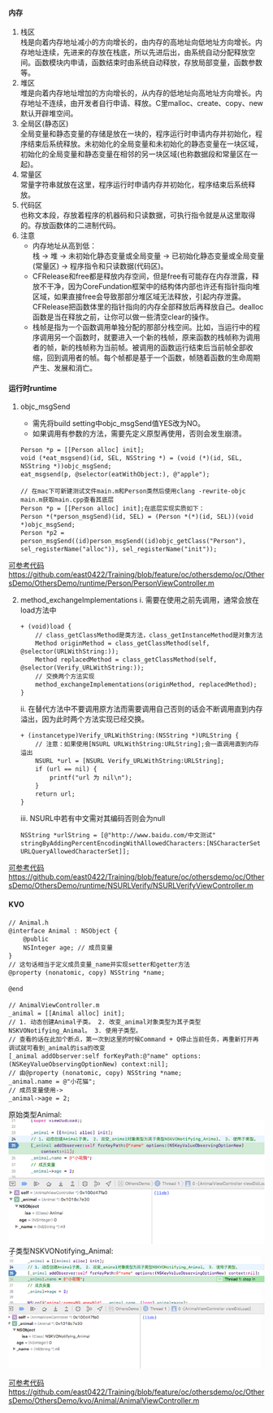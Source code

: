 #### 内存
1. 栈区  
	栈是向着内存地址减小的方向增长的，由内存的高地址向低地址方向增长。内存地址连续，先进来的存放在栈底，所以先进后出，由系统自动分配释放空间。函数模块内申请，函数结束时由系统自动释放，存放局部变量，函数参数等。  
2. 堆区  
	堆是向着内存地址增加的方向增长的，从内存的低地址向高地址方向增长。内存地址不连续，由开发者自行申请、释放。C里malloc、create、copy、new默认开辟堆空间。
3. 全局区(静态区)  
	全局变量和静态变量的存储是放在一块的，程序运行时申请内存并初始化，程序结束后系统释放。未初始化的全局变量和未初始化的静态变量在一块区域，初始化的全局变量和静态变量在相邻的另一块区域(也称数据段和常量区在一起)。
4. 常量区  
	常量字符串就放在这里，程序运行时申请内存并初始化，程序结束后系统释放。
5. 代码区  
 	也称文本段，存放着程序的机器码和只读数据，可执行指令就是从这里取得的。存放函数体的二进制代码。  
6. 注意
	* 内存地址从高到低：  
	 	栈 -> 堆 -> 未初始化静态变量或全局变量 -> 已初始化静态变量或全局变量(常量区) -> 程序指令和只读数据(代码区)。
	* CFRelease和free都是释放内存空间，但是free有可能存在内存泄露，释放不干净，因为CoreFundation框架中的结构体内部也许还有指针指向堆区域，如果直接free会导致那部分堆区域无法释放，引起内存泄露。CFRelease把函数体里的指针指向的内存全部释放后再释放自己。dealloc函数是当在释放之前，让你可以做一些清空clear的操作。 
	* 栈帧是指为一个函数调用单独分配的那部分栈空间。比如，当运行中的程序调用另一个函数时，就要进入一个新的栈帧，原来函数的栈帧称为调用者的帧，新的栈帧称为当前帧。被调用的函数运行结束后当前帧全部收缩，回到调用者的帧。每个帧都是基于一个函数，帧随着函数的生命周期产生、发展和消亡。  


#### 运行时runtime
1. objc_msgSend
	* 需先将build setting中objc_msgSend值YES改为NO。
	* 如果调用有参数的方法，需要先定义原型再使用，否则会发生崩溃。

	```
	Person *p = [[Person alloc] init];
	void (*eat_msgsend)(id, SEL, NSString *) = (void (*)(id, SEL, NSString *))objc_msgSend;
	eat_msgsend(p, @selector(eatWithObject:), @"apple");
	
	// 在mac下可新建测试文件main.m和Person类然后使用clang -rewrite-objc main.m获取main.cpp查看其底层
	Person *p = [[Person alloc] init];在底层实现实质如下：
	Person *(*person_msgSend)(id, SEL) = (Person *(*)(id, SEL))(void *)objc_msgSend;
	Person *p2 = person_msgSend((id)person_msgSend((id)objc_getClass("Person"), sel_registerName("alloc")), sel_registerName("init"));
	```
[可参考代码https://github.com/east0422/Training/blob/feature/oc/othersdemo/oc/OthersDemo/OthersDemo/runtime/Person/PersonViewController.m](https://github.com/east0422/Training/blob/feature/oc/othersdemo/oc/OthersDemo/OthersDemo/runtime/Person/PersonViewController.m) 
 
2. method_exchangeImplementations 
	i. 需要在使用之前先调用，通常会放在load方法中

	```
	+ (void)load {  
		// class_getClassMethod是类方法，class_getInstanceMethod是对象方法
		Method originMethod = class_getClassMethod(self, @selector(URLWithString:));
		Method replacedMethod = class_getClassMethod(self, @selector(Verify_URLWithString:));
	    // 交换两个方法实现
	    method_exchangeImplementations(originMethod, replacedMethod);
	}  
	```

	ii. 在替代方法中不要调用原方法而需要调用自己否则的话会不断调用直到内存溢出，因为此时两个方法实现已经交换。

	```
	+ (instancetype)Verify_URLWithString:(NSString *)URLString {
	    // 注意：如果使用[NSURL URLWithString:URLString];会一直调用直到内存溢出
	    NSURL *url = [NSURL Verify_URLWithString:URLString];
	    if (url == nil) {
	        printf("url 为 nil\n");
	    }
	    return url;
	}
	```
	
	iii. NSURL中若有中文需对其编码否则会为null

	```
	NSString *urlString = [@"http://www.baidu.com/中文测试" stringByAddingPercentEncodingWithAllowedCharacters:[NSCharacterSet URLQueryAllowedCharacterSet]];
	```
[可参考代码https://github.com/east0422/Training/blob/feature/oc/othersdemo/oc/OthersDemo/OthersDemo/runtime/NSURLVerify/NSURLVerifyViewController.m](https://github.com/east0422/Training/blob/feature/oc/othersdemo/oc/OthersDemo/OthersDemo/runtime/NSURLVerify/NSURLVerifyViewController.m) 


#### KVO  

```
// Animal.h
@interface Animal : NSObject {
    @public
    NSInteger age; // 成员变量
}
// 这句话相当于定义成员变量_name并实现setter和getter方法
@property (nonatomic, copy) NSString *name;

@end

// AnimalViewController.m
_animal = [[Animal alloc] init];
// 1. 动态创建Animal子类。 2. 改变_animal对象类型为其子类型NSKVONotifying_Animal。 3. 使用子类型。
// 查看的话在此加个断点，第一次到这里的时候Command + Q停止当前任务，再重新打开再调试就可看到_animal的isa的改变
[_animal addObserver:self forKeyPath:@"name" options:(NSKeyValueObservingOptionNew) context:nil];
// 由@property (nonatomic, copy) NSString *name;
_animal.name = @"小花猫";
// 成员变量使用->
_animal->age = 2;
```  
原始类型Animal:  
![images/ios_Animal.png](../images/ios_Animal.png "原始类型Animal")  
子类型NSKVONotifying_Animal:  
![images/ios_NSKVONotifying_Animal.png](../images/ios_NSKVONotifying_Animal.png "子类型NSKVONotifying_Animal")

[可参考代码https://github.com/east0422/Training/blob/feature/oc/othersdemo/oc/OthersDemo/OthersDemo/kvo/Animal/AnimalViewController.m](https://github.com/east0422/Training/blob/feature/oc/othersdemo/oc/OthersDemo/OthersDemo/kvo/Animal/AnimalViewController.m)

